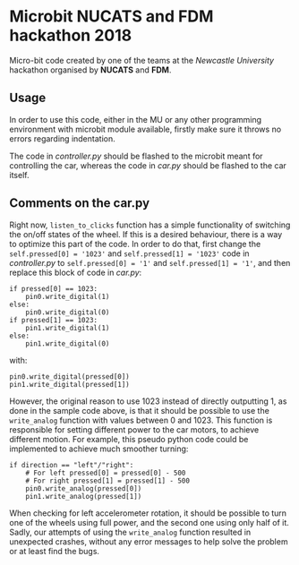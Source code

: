 # Microbit NUCATS and FDM hackathon 2018
Micro-bit code created by one of the teams at the *Newcastle University* hackathon organised by **NUCATS** and **FDM**.

## Usage
In order to use this code, either in the MU or any other programming environment with microbit module available, firstly make sure it throws no errors regarding indentation.

The code in *controller.py* should be flashed to the microbit meant for controlling the car, whereas the code in *car.py* should be flashed to the car itself.

## Comments on the car.py
Right now, `listen_to_clicks` function has a simple functionality of switching the on/off states of the wheel. If this is a desired behaviour, there is a way to optimize this part of the code. In order to do that, first change the `self.pressed[0] = '1023'` and `self.pressed[1] = '1023'` code in *controller.py* to `self.pressed[0] = '1'` and `self.pressed[1] = '1'`, and then replace this block of code in *car.py*:
```
if pressed[0] == 1023:
    pin0.write_digital(1)
else:
    pin0.write_digital(0)
if pressed[1] == 1023:
    pin1.write_digital(1)
else:
    pin1.write_digital(0)
```
with:
```
pin0.write_digital(pressed[0])
pin1.write_digital(pressed[1])
```

However, the original reason to use 1023 instead of directly outputting 1, as done in the sample code above, is that it should be possible to use the `write_analog` function with values between 0 and 1023. This function is responsible for setting different power to the car motors, to achieve different motion. For example, this pseudo python code could be implemented to achieve much smoother turning:
```
if direction == "left"/"right":
    # For left pressed[0] = pressed[0] - 500
    # For right pressed[1] = pressed[1] - 500
    pin0.write_analog(pressed[0])
    pin1.write_analog(pressed[1])
```
When checking for left accelerometer rotation, it should be possible to turn one of the wheels using full power, and the second one using only half of it. Sadly, our attempts of using the `write_analog` function resulted in unexpected crashes, without any error messages to help solve the problem or at least find the bugs.
